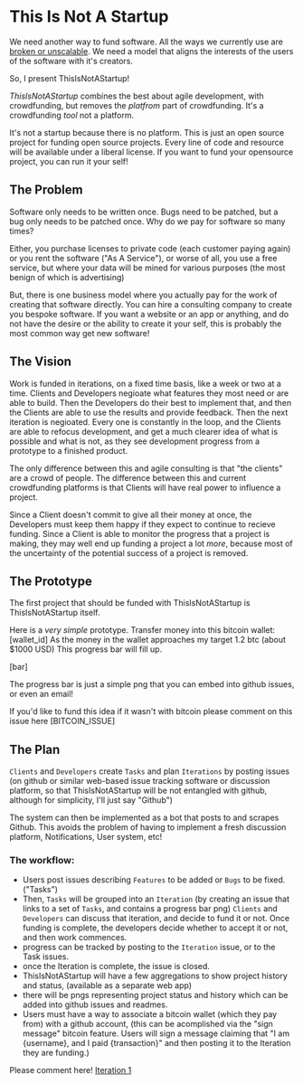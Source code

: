 # This Is Not A Startup

We need another way to fund software. All the ways we currently use are
[broken or unscalable](./economics-of-software.md). We need a model that
aligns the interests of the users of the software with it's creators.

So, I present ThisIsNotAStartup!

_ThisIsNotAStartup_ combines the best about agile development,
with crowdfunding, but removes the _platfrom_ part of crowdfunding.
It's a crowdfunding _tool_ not a platform.

It's not a startup because there is no platform.
This is just an open source project for funding open source projects.
Every line of code and resource will be available under a liberal license.
If you want to fund your opensource project, you can run it your self!

## The Problem

Software only needs to be written once. Bugs need to be patched,
but a bug only needs to be patched once.
Why do we pay for software so many times?

Either, you purchase licenses to private code (each customer paying again)
or you rent the software ("As A Service"), or worse of all,
you use a free service, but where your data will be mined for various purposes
(the most benign of which is advertising)

But, there is one business model where you actually pay for the work of creating
that software directly. You can hire a consulting company to create you bespoke software.
If you want a website or an app or anything, and do not have the desire or
the ability to create it your self, this is probably the most common way get new software!

## The Vision

Work is funded in iterations, on a fixed time basis, like a week or two at a time.
Clients and Developers negioate what features they most need or are able to build.
Then the Developers do their best to implement that, and then the Clients are able
to use the results and provide feedback. Then the next iteration is negioated.
Every one is constantly in the loop, and the Clients are able to refocus
development, and get a much clearer idea of what is possible and what is not,
as they see development progress from a prototype to a finished product.

The only difference between this and agile consulting is that "the clients"
are a crowd of people. The difference between this and current crowdfunding
platforms is that Clients will have real power to influence a project.

Since a Client doesn't commit to give all their money at once, the Developers
must keep them happy if they expect to continue to recieve funding.
Since a Client is able to monitor the progress that a project is making,
they may well end up funding a project a lot _more_, because most of the uncertainty
of the potential success of a project is removed.

## The Prototype

The first project that should be funded with ThisIsNotAStartup is ThisIsNotAStartup itself.

Here is a _very simple_ prototype. Transfer money into this bitcoin wallet: [wallet_id]
As the money in the wallet approaches my target 1.2 btc (about $1000 USD)
This progress bar will fill up.

[bar]

The progress bar is just a simple png that you can embed into github issues, or even an email!

If you'd like to fund this idea if it wasn't with bitcoin please comment on this issue here
[BITCOIN_ISSUE]

## The Plan

`Clients` and `Developers` create `Tasks` and plan `Iterations` by posting
issues (on github or similar web-based issue tracking software or discussion platform,
so that ThisIsNotAStartup will be not entangled with github, although for simplicity, I'll just say "Github")

The system can then be implemented as a bot that posts to and scrapes Github.
This avoids the problem of having to implement a fresh discussion platform, Notifications,
User system, etc!

### The workflow:

* Users post issues describing `Features` to be added or `Bugs` to be fixed. ("Tasks")
* Then, `Tasks` will be grouped into an `Iteration`
  (by creating an issue that links to a set of `Tasks`, and contains a progress bar png)
  `Clients` and `Developers` can discuss that iteration, and decide to fund it or not.
  Once funding is complete, the developers decide whether to accept it or not, and then work commences.
* progress can be tracked by posting to the `Iteration` issue, or to the Task issues.
* once the Iteration is complete, the issue is closed.
* ThisIsNotAStartup will have a few aggregations to show project history and status,
  (available as a separate web app)
* there will be pngs representing project status and history which can be added into github
  issues and readmes.
* Users must have a way to associate a bitcoin wallet (which they pay from) with a github account,
  (this can be acomplished via the "sign message" bitcoin feature. Users will sign a message claiming that
  "I am {username}, and I paid {transaction}" and then posting it to the Iteration they are funding.)

Please comment here! [Iteration 1](https://github.com/dominictarr/thisisnotastartup/issues/5)

